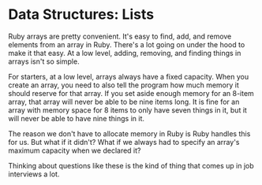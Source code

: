 # Data Structures: Lists

Ruby arrays are pretty convenient. It's easy to find, add, and remove elements from an array in Ruby. There's a lot going on under the hood to make it that easy. At a low level, adding, removing, and finding things in arrays isn't so simple.

For starters, at a low level, arrays always have a fixed capacity. When you create an array, you need to also tell the program how much memory it should reserve for that array. If you set aside enough memory for an 8-item array, that array will never be able to be nine items long. It is fine for an array with memory space for 8 items to only have seven things in it, but it will never be able to have nine things in it.

The reason we don't have to allocate memory in Ruby is Ruby handles this for us. But what if it didn't? What if we always had to specify an array's maximum capacity when we declared it?

Thinking about questions like these is the kind of thing that comes up in job interviews a lot.